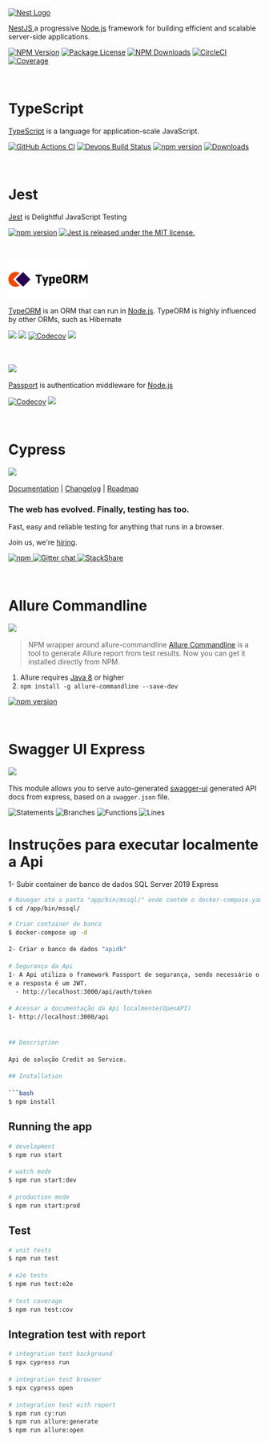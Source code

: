 <div> 
  <a href="http://nestjs.com/" target="blank"><img src="https://nestjs.com/img/logo_text.svg" width="160" alt="Nest Logo" /></a>
  <p><a href="https://nestjs.com/" target="_blank">NestJS </a>a progressive <a href="http://nodejs.org" target="_blank">Node.js</a> framework for building efficient and scalable server-side applications.</p>
  <p>
    <a href="https://www.npmjs.com/~nestjscore" target="_blank"><img src="https://img.shields.io/npm/v/@nestjs/core.svg" alt="NPM Version" /></a>
    <a href="https://www.npmjs.com/~nestjscore" target="_blank"><img src="https://img.shields.io/npm/l/@nestjs/core.svg" alt="Package License" /></a>
    <a href="https://www.npmjs.com/~nestjscore" target="_blank"><img src="https://img.shields.io/npm/dm/@nestjs/common.svg" alt="NPM Downloads" /></a>
    <a href="https://circleci.com/gh/nestjs/nest" target="_blank"><img src="https://img.shields.io/circleci/build/github/nestjs/nest/master" alt="CircleCI" /></a>
    <a href="https://coveralls.io/github/nestjs/nest?branch=master" target="_blank"><img src="https://coveralls.io/repos/github/nestjs/nest/badge.svg?branch=master#9" alt="Coverage" /></a>
</p>
</div>
<br>

# TypeScript
[TypeScript](https://www.typescriptlang.org/) is a language for application-scale JavaScript.

[![GitHub Actions CI](https://github.com/microsoft/TypeScript/workflows/CI/badge.svg)](https://github.com/microsoft/TypeScript/actions?query=workflow%3ACI)
[![Devops Build Status](https://dev.azure.com/typescript/TypeScript/_apis/build/status/Typescript/node10)](https://dev.azure.com/typescript/TypeScript/_build?definitionId=7)
[![npm version](https://badge.fury.io/js/typescript.svg)](https://www.npmjs.com/package/typescript)
[![Downloads](https://img.shields.io/npm/dm/typescript.svg)](https://www.npmjs.com/package/typescript)

<br>

# Jest
<div>
 <p><a href="https://github.com/facebook/jest/tree/main/website/static/img" target="_blank">Jest</a> is Delightful JavaScript Testing</p>
  <p>
  <a href="https://badge.fury.io/js/jest"><img src="https://badge.fury.io/js/jest.svg" alt="npm version"></a>
  <a href="https://github.com/facebook/jest/blob/main/LICENSE"><img src="https://img.shields.io/badge/license-MIT-blue.svg" alt="Jest is released under the MIT license." />
</a>
</p>
</div>

<br>
<br>
<div>
  <a href="http://typeorm.io/"><img src="https://github.com/typeorm/typeorm/raw/master/resources/logo_big.png" width="160"></a>
  <p><a href="https://typeorm.io/#/" target="_blank">TypeORM</a> is an ORM that can run in <a href="http://nodejs.org" target="_blank">Node.js</a>. TypeORM is highly influenced by other ORMs, such as Hibernate</p>
  <p>
    <a href="https://app.circleci.com/pipelines/github/typeorm/typeorm"><img src="https://circleci.com/gh/typeorm/typeorm/tree/master.svg?style=shield"></a>
    <a href="https://badge.fury.io/js/typeorm"><img src="https://badge.fury.io/js/typeorm.svg"></a>
    <a href="https://codecov.io/gh/typeorm/typeorm"><img alt="Codecov" src="https://img.shields.io/codecov/c/github/typeorm/typeorm.svg"></a>
    <a href="https://join.slack.com/t/typeorm/shared_invite/zt-uu12ljeb-OH_0086I379fUDApYJHNuw"><img src="https://img.shields.io/badge/chat-on%20slack-blue.svg"></a>
  </p>
</div>
<br>
<br>
<div>
  <a href="http://www.passportjs.org/"><img src="https://www.passportjs.org/images/PassportJS.svg" width="160"></a>
  <p><a href="http://www.passportjs.org/" target="_blank">Passport</a> is authentication middleware for <a href="http://nodejs.org" target="_blank">Node.js</a></p>
  <p>
    <a href="https://coveralls.io/github/jaredhanson/passport"><img alt="Codecov" src="https://coveralls.io/repos/jaredhanson/passport/badge.svg?branch=master"></a>
    <a href="https://travis-ci.org/github/jaredhanson/passport"><img src="https://travis-ci.org/jaredhanson/passport.svg?branch=master"></a>
  </p>
  </p>
</div>
<br>

# Cypress
<div>
<p>
  <a href="https://www.cypress.io"><img src="https://cloud.githubusercontent.com/assets/1268976/20607953/d7ae489c-b24a-11e6-9cc4-91c6c74c5e88.png" width="160"/></a>
</p>
<p>
  <a href="https://on.cypress.io">Documentation</a> |
  <a href="https://on.cypress.io/changelog">Changelog</a> |
  <a href="https://on.cypress.io/roadmap">Roadmap</a>
</p>

<h3>
  The web has evolved. Finally, testing has too.
</h3>

<p>
  Fast, easy and reliable testing for anything that runs in a browser.
</p>
<p>
  Join us, we're <a href="https://cypress.io/jobs">hiring</a>.
</p>

<p>
  <a href="https://www.npmjs.com/package/cypress">
    <img src="https://img.shields.io/npm/dm/cypress.svg" alt="npm"/>
  </a>
  <a href="https://gitter.im/cypress-io/cypress">
    <img src="https://img.shields.io/gitter/room/cypress-io/cypress.svg" alt="Gitter chat"/>
  </a>
    <a href="https://stackshare.io/cypress">
    <img src="https://img.stackshare.io/misc/follow-on-stackshare-badge.svg" alt="StackShare"/>
  </a><br />
</p>

</div>
<br>

# Allure Commandline

<p>
  <a href="https://docs.qameta.io/allure/"><img src="https://miro.medium.com/max/1200/1*yq2Pos_f2D47YAexbjVxCw.png" width="160"/></a>
</p>


> NPM wrapper around allure-commandline
[Allure Commandline](https://docs.qameta.io/allure/2.0/#_commandline) is a tool to generate Allure report from test results. Now you can get it installed directly from NPM.

1. Allure requires [Java 8](http://www.oracle.com/technetwork/java/javase/downloads/jre8-downloads-2133155.html) or higher
2. `npm install -g allure-commandline --save-dev`

[![npm version](https://img.shields.io/npm/v/allure-commandline.svg?style=flat-square)](https://www.npmjs.com/package/allure-commandline)

<br>

# Swagger UI Express
<p>
  <a href="https://swagger.io/tools/swagger-ui/"><img src="https://miro.medium.com/max/1400/1*R36nHDnQ9i7vizbSJqTb1g.png" width="160"/></a>
</p>

This module allows you to serve auto-generated [swagger-ui](https://swagger.io/tools/swagger-ui/) generated API docs from express, based on a `swagger.json` file.

![Statements](https://img.shields.io/badge/Coverage-89.87%25-yellow.svg)
![Branches](https://img.shields.io/badge/Coverage-78.57%25-red.svg)
![Functions](https://img.shields.io/badge/Coverage-91.67%25-brightgreen.svg)
![Lines](https://img.shields.io/badge/Coverage-89.74%25-yellow.svg)

# Instruções para executar localmente a Api
1- Subir container de banco de dados SQL Server 2019 Express

```bash
# Navegar até a pasta "app/bin/mssql/" onde contém o docker-compose.yaml
$ cd /app/bin/mssql/
```

```bash
# Criar container de banco
$ docker-compose up -d

2- Criar o banco de dados "apidb"

# Segurança da Api
1- A Api utiliza o framework Passport de segurança, sendo necessário o envio das credenciais username e password no body da requisição
e a resposta é um JWT.
  - http://localhost:3000/api/auth/token

# Acessar a documentação da Api localmente(OpenAPI)
1- http://localhost:3000/api


## Description

Api de solução Credit as Service.

## Installation

```bash
$ npm install
```

## Running the app

```bash
# development
$ npm run start

# watch mode
$ npm run start:dev

# production mode
$ npm run start:prod
```

## Test

```bash
# unit tests
$ npm run test

# e2e tests
$ npm run test:e2e

# test coverage
$ npm run test:cov
```

## Integration test with report

```bash
# integration test background
$ npx cypress run

# integration test browser
$ npx cypress open

# integration test with report
$ npm run cy:run
$ npm run allure:generate
$ npm run allure:open
```
